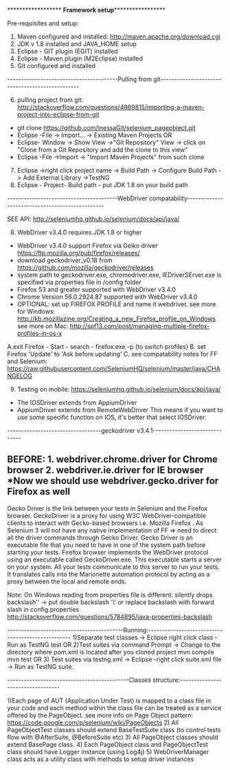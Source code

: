 ****************** ********************Framework setup*************************************

Pre-requisites and setup: 
1) Maven configured and installed: http://maven.apache.org/download.cgi
2) JDK v 1.8 installed and JAVA_HOME setup
3) Eclipse - GIT plugin (EGIT) installed 
4) Eclipse - Maven plugin (M2Eclipse)  installed 
5) Git configured and installed

----------------------------------------Pulling from git------------------------------------------------

6) pulling project from git: http://stackoverflow.com/questions/4869815/importing-a-maven-project-into-eclipse-from-git
- git clone https://github.com/inessaGit/selenium_pageobject.git
- Eclipse -File -> Import... -> Existing Maven Projects
OR
- Eclipse- Window -> Show View ->"Git Repository" View -> click on "Clone from a Git Repository
and add the clone to this view"
- Eclipse -File ->Import -> "Import Maven Projects" from such clone

7) Eclipse ->right click project name -> Build Path -> Configure Build Path -> Add External Library ->TestNG
8) Eclipse - Project-  Build path - put JDK 1.8 on your build path 

----------------------------------------WebDriver compatability------------------------------------------------

SEE API: http://seleniumhq.github.io/selenium/docs/api/java/

8) WebDriver v3.4.0 requires JDK 1.8 or higher  
- WebDriver v3.4.0 support Firefox via Geiko driver  https://ftp.mozilla.org/pub/firefox/releases/
- download  geckodriver_v0.18 from https://github.com/mozilla/geckodriver/releases  
- system path to geckodriver.exe, chromedriver.exe, IEDriverSErver.exe is specified via properties file in /config folder
- Firefox 53 and greater supported with WebDriver v3.4.0
- Chrome  Version 56.0.2924.87 supported with WebDriver v3.4.0
- OPTIONAL:   set up FIREFOX PROFILE and name it webdriver. 
see more for  Windows: http://kb.mozillazine.org/Creating_a_new_Firefox_profile_on_Windows
see more on Mac: http://spf13.com/post/managing-multiple-firefox-profiles-in-os-x

A.exit Firefox - Start - search - firefox.exe -p (to switch profiles)
B. set Firefox 'Update' to 'Ask before updating' 
C. see compatability notes for FF and Selenium: https://raw.githubusercontent.com/SeleniumHQ/selenium/master/java/CHANGELOG

9) Testing on mobile: https://seleniumhq.github.io/selenium/docs/api/java/
- The IOSDriver extends from AppiumDriver
- AppiumDriver extends from RemoteWebDriver
 This means if you want to use some specific function on IOS, it's better that select IOSDriver.

----------------------------------geckodriver v3.4.1------------------------------ 

BEFORE: 
	1. webdriver.chrome.driver for Chrome browser
	2. webdriver.ie.driver for IE browser
*Now we should use webdriver.gecko.driver for Firefox as well
-----------------------------------

Gecko Driver is the link between your tests in Selenium and the Firefox browser. 
GeckoDriver is a proxy for using W3C WebDriver-compatible clients to interact with Gecko-based browsers i.e. Mozilla Firefox . 
 As Selenium 3 will not have any native implementation of FF => need to direct all the driver commands through Gecko Driver. 
 Gecko Driver is an executable file that you need to have in one of the system path before starting your tests. Firefox browser implements the WebDriver protocol using an executable called GeckoDriver.exe. This executable starts a server on your system. All your tests communicate to this server to run your tests. It translates calls into the Marionette automation protocol by acting as a proxy between the local and remote ends.


Note:  On Windows reading from properties file is different: 
silently drops backslash'\' -> put double backslash '\\' or replace backslash with forward slash in config.properties
http://stackoverflow.com/questions/5784895/java-properties-backslash


------------------------------------------Running:-------------------------------------------------- 
1)Separate test classes -> Eclipse right click class - Run as TestNG test
OR
2)Test suites via command Prompt -> Change to the directory where pom.xml is located after you cloned project
mvn compile 
mvn test 
OR
3) Test suites via testng.xml -> Eclipse -right click suite.xml file -> Run as TestNG suite. 

--------------------------------------------Classes structure:----------------------------------
                            
1)Each page of AUT (Application Under Test) is mapped to a class file in your code 
and each method within the class file can be treated as a service offered by the PageObject. 
 see more info on Page Object pattern: https://code.google.com/p/selenium/wiki/PageObjects
2) All PageObjectTest classes should extend BaseTestSuite class (to control tests flow with @AfterSuite, @BeforeSuite etc) 
3) All  PageObject classes should extend BasePage class. 
4) Each PageObject class and PageObjectTest class should have Logger instance (using Log4j) 
5) WebDriverManager class acts as a utility class with methods to setup driver instances 


